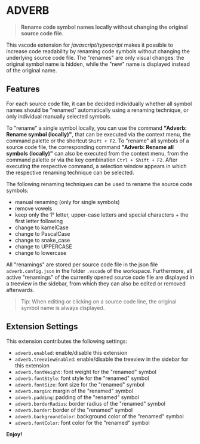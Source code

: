 # ADVERB

> **Rename code symbol names locally without changing the original source code file.**

This vscode extension for *javascript/typescript* makes it possible to increase code readability by renaming code symbols without changing the underlying source code file. The "renames" are only visual changes: the original symbol name is hidden, while the "new" name is displayed instead of the original name.

## Features

For each source code file, it can be decided individually whether all symbol names should be "renamed" automatically using a renaming technique, or only individual manually selected symbols.

To "rename" a single symbol locally, you can use the command **"Adverb: Rename symbol (locally)"**, that can be executed via the context menu, the command palette or the shortcut `Shift + F2`. To "rename" all symbols of a source code file, the corresponding command **"Adverb: Rename all symbols (locally)"** can also be executed from the context menu, from the command palette or via the key combination `Ctrl + Shift + F2`.
After executing the respective command, a selection window appears in which the respective renaming technique can be selected.

The following renaming techniques can be used to rename the source code symbols:

* manual renaming (only for single symbols)
* remove vowels
* keep only the 1° letter, upper-case letters and special characters + the first letter following
* change to kamelCase
* change to PascalCase
* change to snake_case
* change to UPPERCASE
* change to lowercase

All "renamings" are stored per source code file in the json file `adverb.config.json` in the folder `.vscode` of the workspace. Furthermore, all active "renamings" of the currently opened source code file are displayed in a treeview in the sidebar, from which they can also be edited or removed afterwards.

> Tip: When editing or clicking on a source code line, the original symbol name is always displayed.

## Extension Settings

This extension contributes the following settings:

* `adverb.enabled`: enable/disable this extension
* `adverb.treeViewEnabled`: enable/disable the treeview in the sidebar for this extension
* `adverb.fontWeight`: font weight for the "renamed" symbol
* `adverb.fontStyle`: font style for the "renamed" symbol
* `adverb.fontSize`: font size for the "renamed" symbol
* `adverb.margin`: margin of the "renamed" symbol
* `adverb.padding`: padding of the "renamed" symbol
* `adverb.borderRadius`: border radius of the "renamed" symbol
* `adverb.border`: border of the "renamed" symbol
* `adverb.backgroundColor`: background color of the "renamed" symbol
* `adverb.fontColor`: font color for the "renamed" symbol

**Enjoy!**
